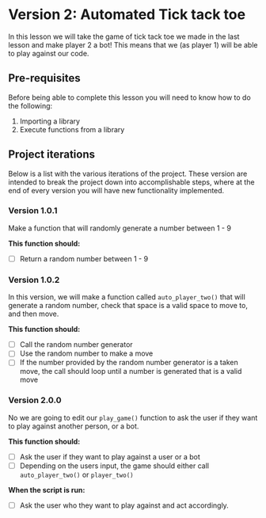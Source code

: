 # Version 2: Automated Tick tack toe

In this lesson we will take the game of tick tack toe we made in the last lesson and make player 2 a bot! This means that we (as player 1) will be able to play against our code.

## Pre-requisites
Before being able to complete this lesson you will need to know how to do the following:
1. Importing a library 
2. Execute functions from a library

## Project iterations
Below is a list with the various iterations of the project. 
These version are intended to break the project down into accomplishable steps, where at the end of every version you will have new functionality implemented. 

### Version 1.0.1
Make a function that will randomly generate a number between 1 - 9

**This function should:**
* [ ] Return a random number between 1 - 9

### Version 1.0.2
In this version, we will make a function called `auto_player_two()` that will generate a random number, check that space is a valid space to move to, and then move. 

**This function should:**
* [ ] Call the random number generator
* [ ] Use the random number to make a move 
* [ ] If the number provided by the random number generator is a taken move, the call should loop until a number is generated that is a valid move

### Version 2.0.0
No we are going to edit our `play_game()` function to ask the user if they want to play against another person, or a bot.

**This function should:**
* [ ] Ask the user if they want to play against a user or a bot
* [ ] Depending on the users input, the game should either call `auto_player_two()` or `player_two()`

**When the script is run:**
* [ ] Ask the user who they want to play against and act accordingly. 
